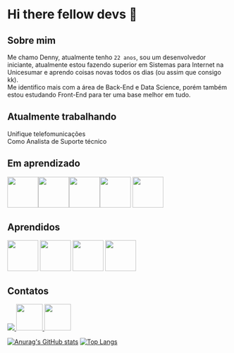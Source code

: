 # Hi there fellow devs 👋

## Sobre mim

Me chamo Denny, atualmente tenho `22 anos`, sou um desenvolvedor iniciante, atualmente estou fazendo superior em Sistemas para Internet na Unicesumar e aprendo coisas novas todos os dias (ou assim que consigo kk).<br>
Me identifico mais com a área de Back-End e Data Science, porém também estou estudando Front-End para ter uma base melhor em tudo.

## Atualmente trabalhando

Unifique telefomunicações<br>
Como Analista de Suporte técnico

## Em aprendizado
<img src="https://cdn.jsdelivr.net/gh/devicons/devicon@latest/icons/csharp/csharp-original.svg" width="70px" height="70px" /><img src="https://cdn.jsdelivr.net/gh/devicons/devicon@latest/icons/css3/css3-original.svg" width="70px" height="70px" /><img src="https://cdn.jsdelivr.net/gh/devicons/devicon@latest/icons/javascript/javascript-original.svg" width="70px" height="70px" /><img src="https://cdn.jsdelivr.net/gh/devicons/devicon@latest/icons/html5/html5-original.svg" width="70px" height="70px" />
<img src=https://github.com/D16l/D16l/assets/156725558/a96a910b-43a5-413f-9c8d-8cc514727ae7 width="70" height="70" />


## Aprendidos
<img src=https://github.com/D16l/D16l/assets/156725558/d3cb844f-9b00-4103-a66c-02725e4fd5fa width="70" height="70" />
<img src=https://github.com/D16l/D16l/assets/156725558/16582688-2a07-498d-948d-18197769fcd2 width="70" height="70" />
<img src=https://github.com/D16l/D16l/assets/156725558/f0b81d5b-bf50-4740-9858-f59111987b70 width="70" height="70" />
<img src=https://github.com/D16l/D16l/assets/156725558/8a71ffa7-3e2a-4738-96a5-fa63792d1e51 width="70" height="70" />

## Contatos

<a href="https://www.linkedin.com/in/d16l/" target="_blank" rel="noopener noreferrer"> <img src="https://github.com/D16l/D16l/assets/156725558/5da20ece-5135-4d9c-b194-2352f7e06f27"/>
<a href="https://cursos.alura.com.br/user/dennyDEV" target="_blank" rel="noopener noreferrer"> <img src="https://play-lh.googleusercontent.com/yDjaHCaOn_O89vnY7eOKH6ElEBtJrmN2CSI4yhiP1_GVC2zrxXWSFGxO0lt9-CU0mV4" width="60" height="60" />
<a href="mailto:contato@devsspace.com.br" target="_blank" rel="noopener noreferrer"> <img src="https://github.com/D16l/D16l/assets/156725558/93e980a6-aa6d-4931-a7e0-d938709e14d0" width="60" height="60" />



[![Anurag's GitHub stats](https://github-readme-stats.vercel.app/api?username=D16l&show_icons=true&theme=dracula)](https://github.com/anuraghazra/github-readme-stats)
[![Top Langs](https://github-readme-stats.vercel.app/api/top-langs/?username=D16l&layout=donut-vertical&theme=dracula)](https://github.com/anuraghazra/github-readme-stats)
